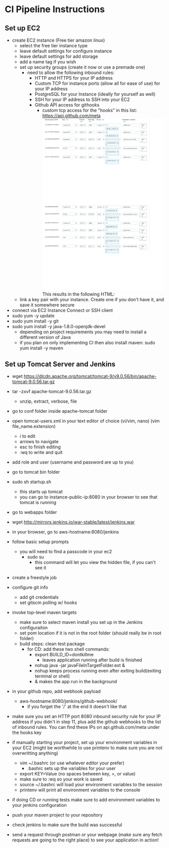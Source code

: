 # CI Pipeline Instructions
## Set up EC2
- create EC2 instance (Free tier amazon linux)
    - select the free tier instance type
    - leave default settings for configure instance
    - leave default settings for add storage
    - add a name tag if you wish 
    - set up security groups (create it now or use a premade one)
        - need to allow the following inbound rules:
            - HTTP and HTTPS for your IP address
            - Custom TCP for instance ports (allow all for ease of use) for your IP address
            - PostgreSQL for your Instance (ideally for yourself as well)
            - SSH for your IP address to SSH into your EC2
            - Github API access for githooks
                - custom tcp access for the "hooks" in this list: https://api.github.com/meta
![grouping one](security-grouping-one.png)
![grouping two](security-grouping-two.png)
This results in the following HTML:
    - link a key pair with your instance. Create one if you don't have it, and save it somewhere secure
- connect via EC2 Instance Connect or SSH client
- sudo yum -y update
- sudo yum install -y git
- sudo yum install -y java-1.8.0-openjdk-devel
    - depending on project requirements you may need to install a different version of Java
    - if you plan on only implementing CI then also install maven: sudo yum install -y maven
## Set up Tomcat Server and Jenkins
- wget https://dlcdn.apache.org/tomcat/tomcat-9/v9.0.56/bin/apache-tomcat-9.0.56.tar.gz
- tar -zxvf apache-tomcat-9.0.56.tar.gz
    - unzip, extract, verbose, file
- go to conf folder inside apache-tomcat folder
- open tomcat-users.xml in your text editor of choice (vi/vim, nano) (vim file_name.extension)
    - i to edit
    - arrows to navigate
    - esc to finish editing
    - :wq to write and quit
- add role and user (username and password are up to you)
    <role rolename="manager-script" />
    <user username="tomcat" password="tomcat" roles="manager-script" />
    <role rolename="manager-gui" />
    <user username="tom" password="cat" roles="manager-gui" />
- go to tomcat bin folder
- sudo sh startup.sh
    - this starts up tomcat
    - you can go to instance-public-ip:8080 in your browser to see that tomcat is running
- go to webapps folder
- wget http://mirrors.jenkins.io/war-stable/latest/jenkins.war
- in your browser, go to aws-hostname:8080/jenkins
- follow basic setup prompts
    - you will need to find a passcode in your ec2
        - sudo su
            - this command will let you view the hidden file, if you can't see it

- create a freestyle job
- configure git info
    - add git credentials
    - set gitscm polling w/ hooks
- invoke top-level maven targets
    - make sure to select maven install you set up in the Jenkins configuraiton
    - set pom location if it is not in the root folder (should really be in root folder)
    - build steps: clean test package
        - for CD: add these two shell commands:
            - export BUILD_ID=dontkillme
                - leaves application running after build is finished
            - nohup java -jar javaFileInTargetFolder.ext &
            - nohup keeps process running even after exiting build(exiting terminal or shell)
            - & makes the app run in the background
- in your github repo, add webhook payload
    - aws-hostname:8080/jenkins/github-webhook/
        - if you forget the '/' at the end it doesn't like that
- make sure you set an HTTP port 8080 inbound security rule for your IP address if you didn't in step 11, plus add the github webhooks to the list of inbound rules. You can find these IPs on api.github.com/meta under the hooks key
- if manually starting your project, set up your environment variables in your EC2 (might be worthwhile to use printenv to make sure you are not overwritting anything)
    - vim ~/.bashrc (or use whatever editor your prefer)
        - .bashrc sets up the variables for your user
    - export KEY=Value (no spaces between key, =, or value)
    - make sure to :wq so your work is saved
    - source ~/.bashrc will load your environment variables to the session
    - printenv will print all environment variables to the console
- if doing CD or running tests make sure to add environment variables to your jenkins configuration
- push your maven project to your repository
- check jenkins to make sure the build was successful
- send a request through postman or your webpage (make sure any fetch requests are going to the right place) to see your application in action!